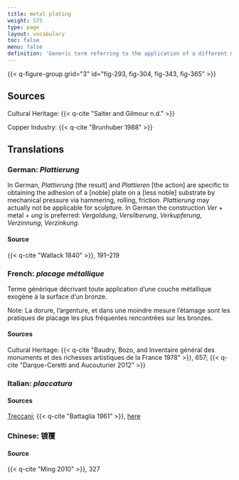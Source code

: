 ```yaml
---
title: metal plating
weight: 575
type: page
layout: vocabulary
toc: false
menu: false
definition: 'Generic term referring to the application of a different metal to the surface of a bronze sculpture by a variety of means (mechanical, chemical, electrochemical). Typically, gold and silver are used to plate sculptures, but nickel, zinc, and tin have been used for aesthetic and/or protective reasons. When the applied metal is gold or an alloy of gold, it is referred to as {{< q-def "gilding" >}}.'
---
```


{{< q-figure-group grid="3" id="fig-293, fig-304, fig-343, fig-365" >}}

## Sources

Cultural Heritage: {{< q-cite "Salter and Gilmour n.d." >}}

Copper Industry: {{< q-cite "Brunhuber 1988" >}}

## Translations

<div class="accordion">

### **German**: *Plattierung*

In German, *Plattierung* [the result] and *Plattieren* [the action] are specific to obtaining the adhesion of a [noble] plate on a [less noble] substrate by mechanical pressure via hammering, rolling, friction. *Plattierung* may actually not be applicable for sculpture. In German the construction *Ver* + metal + *ung* is preferred: *Vergoldung*, *Versilberung*, *Verkupferung*, *Verzinnung*, *Verzinkung.*

#### Source

{{< q-cite "Wallack 1840" >}}, 191–219

### **French**: *placage métallique*

Terme générique décrivant toute application d’une couche métallique exogène à la surface d’un bronze.

<div class="backmatter">
Note: La dorure, l’argenture, et dans une moindre mesure l’étamage sont les pratiques de placage les plus fréquentes rencontrées sur les bronzes.
</div>

#### Sources

Cultural Heritage: {{< q-cite "Baudry, Bozo, and Inventaire général des monuments et des richesses artistiques de la France 1978" >}}, 657; {{< q-cite "Darque-Ceretti and Aucouturier 2012" >}}

### **Italian**: *placcatura*

#### Sources

[Treccani](http://www.treccani.it/vocabolario/placcatura); {{< q-cite "Battaglia 1961" >}}, [here](http://www.gdli.it/pdf_viewer/Scripts/pdf.js/web/viewer.asp?file=/PDF/GDLI13/GDLI_13_ocr_634.pdf&parola=placcatura)

### **Chinese**: 镀覆

#### Source

{{< q-cite "Ming 2010" >}}, 327

</div>

